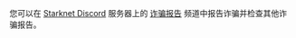 您可以在 [Starknet Discord](https://starknet.io/discord) 服务器上的 [诈骗报告](https://discord.gg/qypnmzkhbc) 频道中报告诈骗并检查其他诈骗报告。